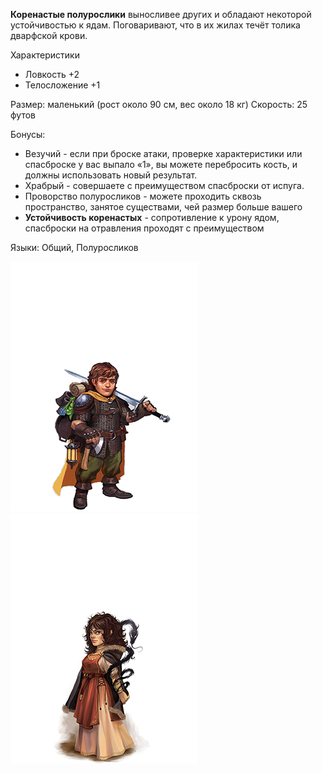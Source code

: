 **Коренастые полурослики** выносливее других и обладают некоторой устойчивостью к ядам. Поговаривают, что в их жилах течёт толика дварфской крови.

Характеристики
- Ловкость +2
- Телосложение +1

Размер: маленький (рост около 90 см, вес около 18 кг)
Скорость: 25 футов

Бонусы:
- Везучий - если при броске атаки, проверке характеристики или спасброске у вас выпало «1», вы можете перебросить кость, и должны использовать новый результат.
- Храбрый - совершаете с преимуществом спасброски от испуга.
- Проворство полуросликов - можете проходить сквозь пространство, занятое существами, чей размер больше вашего
- **Устойчивость коренастых** - сопротивление к урону ядом, спасброски на отравления проходят с преимуществом

Языки: Общий, Полуросликов

![Коренастый полурослик](../../Img/R-halfling-stout1.png)![Коренастый полурослик](../../Img/R-halfling-stout2.png)